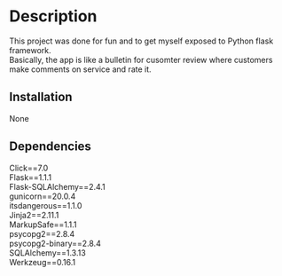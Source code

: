 # Description

This project was done for fun and to get myself exposed to Python flask framework.</br>
Basically, the app is like a bulletin for cusomter review where customers make comments on service and rate it.

## Installation

None

## Dependencies
Click==7.0</br>
Flask==1.1.1</br>
Flask-SQLAlchemy==2.4.1</br>
gunicorn==20.0.4</br>
itsdangerous==1.1.0</br>
Jinja2==2.11.1</br>
MarkupSafe==1.1.1</br>
psycopg2==2.8.4</br>
psycopg2-binary==2.8.4</br>
SQLAlchemy==1.3.13</br>
Werkzeug==0.16.1

